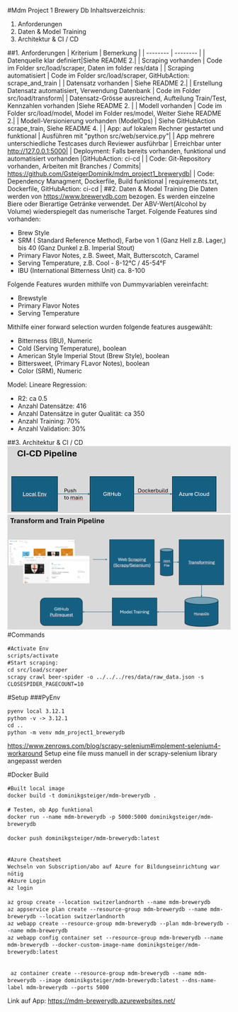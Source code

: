 #Mdm Project 1 Brewery Db
Inhaltsverzeichnis:
1. Anforderungen 
2. Daten & Model Training
3. Architektur & CI / CD

##1. Anforderungen
| Kriterium | Bemerkung |
| -------- | -------- | 
| Datenquelle klar definiert|Siehe README 2.| 
| Scraping vorhanden | Code im Folder src/load/scraper, Daten im folder res/data |
| Scraping automatisiert | Code im Folder src/load/scraper, GitHubAction:  scrape_and_train |
| Datensatz vorhanden  | Siehe README 2.|
| Erstellung Datensatz automatisiert, Verwendung Datenbank | Code im Folder src/load/transform|
| Datensatz-Grösse ausreichend, Aufteilung Train/Test, Kennzahlen vorhanden |Siehe README 2. |
| Modell vorhanden  | Code im Folder src/load/model, Model im Folder res/model, Weiter Siehe README 2.|
| Modell-Versionierung vorhanden (ModelOps) | Siehe GitHubAction scrape_train, Siehe README 4. |
| App: auf lokalem Rechner gestartet und funktional  | Ausführen mit "python src/web/service.py"|
| App mehrere unterschiedliche Testcases durch Reviewer ausführbar  | Erreichbar unter http://127.0.0.1:5000|
| Deployment: Falls bereits vorhanden, funktional und automatisiert vorhanden  |GitHubAction: ci-cd |
| Code: Git-Repository vorhanden, Arbeiten mit Branches / Commits| https://github.com/GsteigerDominik/mdm_project1_brewerydb|
| Code: Dependency Managment, Dockerfile, Build funktional  | requirements.txt, Dockerfile, GitHubAction: ci-cd |
##2. Daten & Model Training
Die Daten werden von https://www.brewerydb.com bezogen. Es werden einzelne Biere oder Bierartige Getränke verwendet.
Der ABV-Wert(Alcohol by Volume) wiederspiegelt das numerische Target. 
Folgende Features sind vorhanden:
- Brew Style 
- SRM ( Standard Reference Method), Farbe von 1 (Ganz Hell z.B. Lager,) bis 40 (Ganz Dunkel z.B. Imperial Stout)
- Primary Flavor Notes, z.B. Sweet, Malt, Butterscotch, Caramel
- Serving Temperature, z.B. Cool - 8-12°C / 45-54°F 
- IBU (International Bitterness Unit) ca. 8-100

Folgende Features wurden mithilfe von Dummyvariablen vereinfacht:
- Brewstyle
- Primary Flavor Notes
- Serving Temperature

Mithilfe einer forward selection wurden folgende features ausgewählt:
- Bitterness (IBU), Numeric
- Cold (Serving Temperature), boolean
- American Style Imperial Stout (Brew Style), boolean
- Bittersweet, (Primary FLavor Notes), boolean
- Color (SRM), Numeric

Model: Lineare Regression:
- R2: ca 0.5
- Anzahl Datensätze: 416
- Anzahl Datensätze in guter Qualität: ca 350
- Anzahl Training: 70%
- Anzahl Validation: 30%


##3. Architektur & CI / CD
![ci-cd.png](ci-cd.png)
![scrape-train.png](scrape-train.png)
#Commands
```
#Activate Env
scripts/activate
#Start scraping:
cd src/load/scraper
scrapy crawl beer-spider -o ../../../res/data/raw_data.json -s CLOSESPIDER_PAGECOUNT=10
````
#Setup
###PyEnv
````
pyenv local 3.12.1
python -v -> 3.12.1
cd ..
python -m venv mdm_project1_brewerydb
````

https://www.zenrows.com/blog/scrapy-selenium#implement-selenium4-workaround
Setup eine file muss manuell in der scrapy-selenium library angepasst werden


#Docker Build


```
#Built local image
docker build -t dominikgsteiger/mdm-brewerydb .

# Testen, ob App funktional
docker run --name mdm-brewerydb -p 5000:5000 dominikgsteiger/mdm-brewerydb

docker push dominikgsteiger/mdm-brewerydb:latest


#Azure Cheatsheet
Wechseln von Subscription/abo auf Azure for Bildungseinrichtung war nötig
#Azure Login
az login

az group create --location switzerlandnorth --name mdm-brewerydb
az appservice plan create --resource-group mdm-brewerydb --name mdm-brewerydb --location switzerlandnorth
az webapp create --resource-group mdm-brewerydb --plan mdm-brewerydb --name mdm-brewerydb
az webapp config container set --resource-group mdm-brewerydb --name mdm-brewerydb --docker-custom-image-name dominikgsteiger/mdm-brewerydb:latest


 az container create --resource-group mdm-brewerydb --name mdm-brewerydb --image dominikgsteiger/mdm-brewerydb:latest --dns-name-label mdm-brewerydb --ports 5000
```

Link auf App:
https://mdm-brewerydb.azurewebsites.net/
